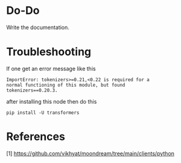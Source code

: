 # Do-Do

Write the documentation.

# Troubleshooting

If one get an error message like this 

<code>ImportError: tokenizers>=0.21,<0.22 is required for a normal functioning of this module, but found tokenizers==0.20.3.</code>

after installing this node then do this

<code>pip install -U transformers</code>

# References

[1] https://github.com/vikhyat/moondream/tree/main/clients/python
